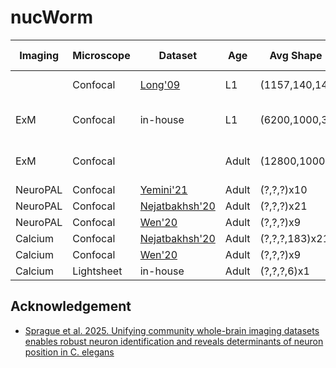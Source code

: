 # nucWorm



|Imaging   |Microscope| Dataset  | Age     |  Avg Shape (xyzt)   | Resolution (&mu;m)| Avg # Nuclei| Notes  |
|----------|----------|-----------|---------|--------------------|--------------|-------------|--|
|          |Confocal  |[Long'09](https://zenodo.org/records/5942575)|L1  | (1157,140,140)x28  | 0.12x0.12x0.12        |      |63x oil lens|
|   ExM    |Confocal  |in-house  | L1   |(6200,1000,320)x2     | 0.32x0.32x0.4     |         |20x lens, 3.3x expansion|
|   ExM    |Confocal  |          | Adult|(12800,1000,320)x2    | 0.16x0.16x0.4     |         |40x lens, 3.3x expansion|
|NeuroPAL  |Confocal  |[Yemini'21](https://dandiarchive.org/dandiset/000715)|Adult|(?,?,?)x10    | 0.21x0.21x0.75    |       |
|NeuroPAL  |Confocal  |[Nejatbakhsh'20](https://dandiarchive.org/dandiset/000541)|Adult|(?,?,?)x21   | 0.21x0.21x1.5     |         |
|NeuroPAL  |Confocal  |[Wen'20](https://dandiarchive.org/dandiset/000692)|Adult|(?,?,?)x9   | 0.32x0.32x1.5     |         |
|Calcium   |Confocal  |[Nejatbakhsh'20](https://dandiarchive.org/dandiset/000541)|Adult|(?,?,?,183)x21   | ?x?x?     |         |
|Calcium   |Confocal  |[Wen'20](https://dandiarchive.org/dandiset/000692)|Adult|(?,?,?)x9   | 0.32x0.32x1.5     |         |
|Calcium   |Lightsheet|in-house  |Adult|(?,?,?,6)x1   | 0.32x0.32x1.5     |         |

## Acknowledgement
- [Sprague et al. 2025. Unifying community whole-brain imaging datasets enables robust neuron identification and reveals determinants of neuron position in C. elegans](https://www.cell.com/cell-reports-methods/fulltext/S2667-2375(24)00354-0)
